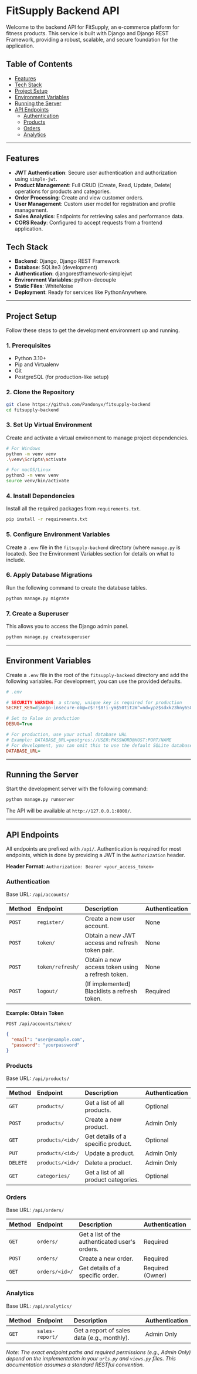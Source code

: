 # FitSupply Backend API

Welcome to the backend API for FitSupply, an e-commerce platform for fitness products. This service is built with Django and Django REST Framework, providing a robust, scalable, and secure foundation for the application.

## Table of Contents

- [Features](#features)
- [Tech Stack](#tech-stack)
- [Project Setup](#project-setup)
- [Environment Variables](#environment-variables)
- [Running the Server](#running-the-server)
- [API Endpoints](#api-endpoints)
  - [Authentication](#authentication)
  - [Products](#products)
  - [Orders](#orders)
  - [Analytics](#analytics)

---

## Features

- **JWT Authentication**: Secure user authentication and authorization using `simple-jwt`.
- **Product Management**: Full CRUD (Create, Read, Update, Delete) operations for products and categories.
- **Order Processing**: Create and view customer orders.
- **User Management**: Custom user model for registration and profile management.
- **Sales Analytics**: Endpoints for retrieving sales and performance data.
- **CORS Ready**: Configured to accept requests from a frontend application.

## Tech Stack

- **Backend**: Django, Django REST Framework
- **Database**: SQLite3 (development)
- **Authentication**: djangorestframework-simplejwt
- **Environment Variables**: python-decouple
- **Static Files**: WhiteNoise
- **Deployment**: Ready for services like PythonAnywhere.

---

## Project Setup

Follow these steps to get the development environment up and running.

### 1. Prerequisites

- Python 3.10+
- Pip and Virtualenv
- Git
- PostgreSQL (for production-like setup)

### 2. Clone the Repository

```bash
git clone https://github.com/Pandonyx/fitsupply-backend
cd fitsupply-backend
```

### 3. Set Up Virtual Environment

Create and activate a virtual environment to manage project dependencies.

```bash
# For Windows
python -m venv venv
.\venv\Scripts\activate

# For macOS/Linux
python3 -m venv venv
source venv/bin/activate
```

### 4. Install Dependencies

Install all the required packages from `requirements.txt`.

```bash
pip install -r requirements.txt
```

### 5. Configure Environment Variables

Create a `.env` file in the `fitsupply-backend` directory (where `manage.py` is located). See the Environment Variables section for details on what to include.

### 6. Apply Database Migrations

Run the following command to create the database tables.

```bash
python manage.py migrate
```

### 7. Create a Superuser

This allows you to access the Django admin panel.

```bash
python manage.py createsuperuser
```

---

## Environment Variables

Create a `.env` file in the root of the `fitsupply-backend` directory and add the following variables. For development, you can use the provided defaults.

```ini
# .env

# SECURITY WARNING: a strong, unique key is required for production
SECRET_KEY=django-insecure-ob@=c$!!$8!i-ym$50tit2m^=nd=ypz$sdxk23hny658_kn$8p

# Set to False in production
DEBUG=True

# For production, use your actual database URL
# Example: DATABASE_URL=postgres://USER:PASSWORD@HOST:PORT/NAME
# For development, you can omit this to use the default SQLite database
DATABASE_URL=
```

---

## Running the Server

Start the development server with the following command:

```bash
python manage.py runserver
```

The API will be available at `http://127.0.0.1:8000/`.

---

## API Endpoints

All endpoints are prefixed with `/api/`. Authentication is required for most endpoints, which is done by providing a JWT in the `Authorization` header.

**Header Format**: `Authorization: Bearer <your_access_token>`

### Authentication

Base URL: `/api/accounts/`

| Method | Endpoint         | Description                                      | Authentication |
| :----- | :--------------- | :----------------------------------------------- | :------------- |
| `POST` | `register/`      | Create a new user account.                       | None           |
| `POST` | `token/`         | Obtain a new JWT access and refresh token pair.  | None           |
| `POST` | `token/refresh/` | Obtain a new access token using a refresh token. | None           |
| `POST` | `logout/`        | (If implemented) Blacklists a refresh token.     | Required       |

**Example: Obtain Token**

`POST /api/accounts/token/`

```json
{
  "email": "user@example.com",
  "password": "yourpassword"
}
```

### Products

Base URL: `/api/products/`

| Method   | Endpoint         | Description                           | Authentication |
| :------- | :--------------- | :------------------------------------ | :------------- |
| `GET`    | `products/`      | Get a list of all products.           | Optional       |
| `POST`   | `products/`      | Create a new product.                 | Admin Only     |
| `GET`    | `products/<id>/` | Get details of a specific product.    | Optional       |
| `PUT`    | `products/<id>/` | Update a product.                     | Admin Only     |
| `DELETE` | `products/<id>/` | Delete a product.                     | Admin Only     |
| `GET`    | `categories/`    | Get a list of all product categories. | Optional       |

### Orders

Base URL: `/api/orders/`

| Method | Endpoint       | Description                                    | Authentication   |
| :----- | :------------- | :--------------------------------------------- | :--------------- |
| `GET`  | `orders/`      | Get a list of the authenticated user's orders. | Required         |
| `POST` | `orders/`      | Create a new order.                            | Required         |
| `GET`  | `orders/<id>/` | Get details of a specific order.               | Required (Owner) |

### Analytics

Base URL: `/api/analytics/`

| Method | Endpoint        | Description                                 | Authentication |
| :----- | :-------------- | :------------------------------------------ | :------------- |
| `GET`  | `sales-report/` | Get a report of sales data (e.g., monthly). | Admin Only     |

_Note: The exact endpoint paths and required permissions (e.g., Admin Only) depend on the implementation in your `urls.py` and `views.py` files. This documentation assumes a standard RESTful convention._
